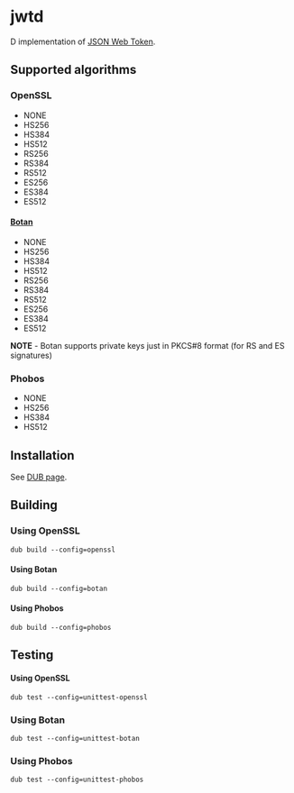 # jwtd
D implementation of [JSON Web Token](http://jwt.io/).

## Supported algorithms

### OpenSSL
- NONE
- HS256
- HS384
- HS512
- RS256
- RS384
- RS512
- ES256
- ES384
- ES512
	
#### [Botan](https://github.com/etcimon/botan)
- NONE
- HS256
- HS384
- HS512
- RS256
- RS384
- RS512
- ES256
- ES384
- ES512

**NOTE** - Botan supports private keys just in PKCS#8 format (for RS and ES signatures)

### Phobos
- NONE
- HS256
- HS384
- HS512

## Installation

See [DUB page](http://code.dlang.org/packages/jwtd).

## Building

### Using OpenSSL
```
dub build --config=openssl
```
#### Using Botan
```
dub build --config=botan
```
#### Using Phobos
```
dub build --config=phobos
```

## Testing

#### Using OpenSSL
```
dub test --config=unittest-openssl
```
### Using Botan
```
dub test --config=unittest-botan
```
### Using Phobos
```
dub test --config=unittest-phobos
```




